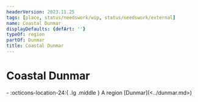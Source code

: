 ```yaml
---
headerVersion: 2023.11.25
tags: [place, status/needswork/wip, status/needswork/external]
name: Coastal Dunmar
displayDefaults: {defArt: ''}
typeOf: region
partOf: Dunmar
title: Coastal Dunmar
---
```

# Coastal Dunmar
<div class="grid cards ext-narrow-margin ext-one-column" markdown>
-    :octicons-location-24:{ .lg .middle } A region [Dunmar](<../dunmar.md>)  
</div>


